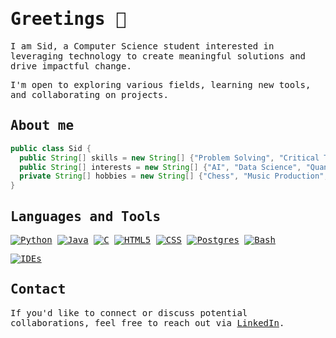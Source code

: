 <samp>
  <h1 align="left">Greetings 👋</h1>

  I am Sid, a Computer Science student interested in leveraging technology to create meaningful solutions and drive impactful change.

  I'm open to exploring various fields, learning new tools, and collaborating on projects.

  <h2 align="left">About me</h2>
  
  ```java
  public class Sid {
    public String[] skills = new String[] {"Problem Solving", "Critical Thinking", "Communication"};
    public String[] interests = new String[] {"AI", "Data Science", "Quantum Computing"};
    private String[] hobbies = new String[] {"Chess", "Music Production", "DJing"};
  }
  ```
  <h2 align="left">Languages and Tools</h2>
  
  [![Python](https://skillicons.dev/icons?i=py)](https://github.com/search?q=owner%3Asiddharth-shringarpure+language%3A%22Python%22&type=repositories)
  [![Java](https://skillicons.dev/icons?i=java)](https://github.com/search?q=owner%3Asiddharth-shringarpure+language%3A%22Java%22&type=repositories)
  [![C](https://skillicons.dev/icons?i=c)](https://github.com/search?q=owner%3Asiddharth-shringarpure+language%3A%22C%22&type=repositories)
  [![HTML5](https://skillicons.dev/icons?i=html)](https://github.com/search?q=owner%3Asiddharth-shringarpure+language%3A%22HTML%22&type=repositories)
  [![CSS](https://skillicons.dev/icons?i=css)](https://github.com/search?q=owner%3Asiddharth-shringarpure+language%3A%22CSS%22&type=repositories)
  [![Postgres](https://skillicons.dev/icons?i=postgres)](#)
  [![Bash](https://skillicons.dev/icons?i=bash)](#)
  
  [![IDEs](https://skillicons.dev/icons?i=pycharm,idea,vscodium,vim,figma,github,linux)](#)

  <h2 align="left">Contact</h2>

  If you'd like to connect or discuss potential collaborations, feel free to reach out via [LinkedIn](https://linkedin.com/in/siddharth-sh).
  


  
  
</samp>

